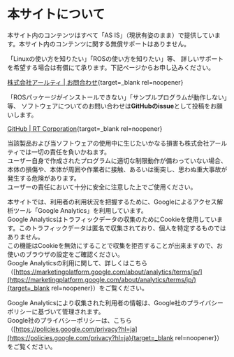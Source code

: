 # 本サイトについて

本サイト内のコンテンツはすべて「AS IS」（現状有姿のまま）で提供しています。本サイト内のコンテンツに関する無償サポートはありません。

「Linuxの使い方を知りたい」「ROSの使い方を知りたい」等、
詳しいサポートを希望する場合は有償にて承ります。下記ページからお申し込みください。

[株式会社アールティ | お問合わせ](https://rt-net.jp/company/inquiries/){target=_blank rel=noopener}

「ROSパッケージがインストールできない」「サンプルプログラムが動作しない」等、
ソフトウェアについてのお問い合わせは**GitHubのissue**として投稿をお願いします。

[GitHub | RT Corporation](https://github.com/rt-net){target=_blank rel=noopener}

当該製品および当ソフトウェアの使用中に生じたいかなる損害も株式会社アールティでは一切の責任を負いかねます。  
ユーザー自身で作成されたプログラムに適切な制限動作が備わっていない場合、本体の損傷や、本体が周囲や作業者に接触、あるいは衝突し、思わぬ重大事故が発生する危険があります。  
ユーザーの責任において十分に安全に注意した上でご使用ください。

本サイトでは、利用者の利用状況を把握するために、Googleによるアクセス解析ツール「Google Analytics」を利用しています。  
Google Analyticsはトラフィックデータの収集のためにCookieを使用しています。このトラフィックデータは匿名で収集されており、個人を特定するものではありません。  
この機能はCookieを無効にすることで収集を拒否することが出来ますので、お使いのブラウザの設定をご確認ください。  
Google Analyticsの利用に関して、詳しくはこちら（[https://marketingplatform.google.com/about/analytics/terms/jp/](https://marketingplatform.google.com/about/analytics/terms/jp/){target=_blank rel=noopener}）をご覧ください。

Google Analyticsにより収集された利用者の情報は、Google社のプライバシーポリシーに基づいて管理されます。  
Google社のプライバシーポリシーは、こちら（[https://policies.google.com/privacy?hl=ja](https://policies.google.com/privacy?hl=ja){target=_blank rel=noopener}）をご覧ください。
